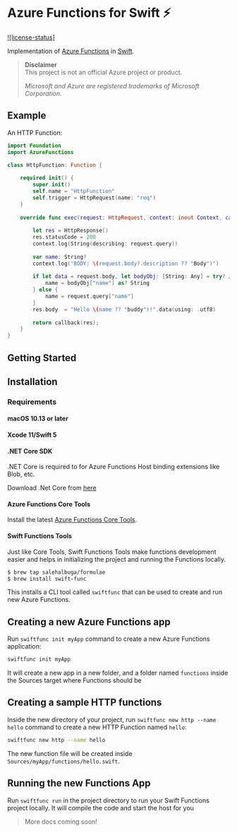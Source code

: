 # Azure Functions for Swift ⚡️

[license-url]: https://github.com/peterhuene/azure-functions-rs/blob/master/LICENSE

[![license-status]][license-url]

Implementation of [Azure Functions](https://azure.microsoft.com/en-us/services/functions/)
in [Swift](https://swift.org).

> **Disclaimer**  
> This project is not an official Azure project or product.
>
> _Microsoft and Azure are registered trademarks of Microsoft Corporation._

## Example

An HTTP Function:

```swift
import Foundation
import AzureFunctions

class HttpFunction: Function {
    
    required init() {
        super.init()
        self.name = "HttpFunction"
        self.trigger = HttpRequest(name: "req")
    }
    
    override func exec(request: HttpRequest, context: inout Context, callback: @escaping callback) throws {
      
        let res = HttpResponse()
        res.statusCode = 200
        context.log(String(describing: request.query))
        
        var name: String?
        context.log("BODY: \(request.body?.description ?? "Body")")
        
        if let data = request.body, let bodyObj: [String: Any] = try? JSONSerialization.jsonObject(with: data, options: .init(rawValue: 0)) as? [String: Any] {
            name = bodyObj["name"] as? String
        } else {
            name = request.query["name"]
        }
        res.body  = "Hello \(name ?? "buddy")!".data(using: .utf8)
        
        return callback(res);
    } 
}
```

## Getting Started

## Installation

### Requirements

#### macOS 10.13 or later

#### Xcode 11/Swift 5

#### .NET Core SDK

.NET Core is required to for Azure Functions Host binding extensions like Blob, etc.

Download .Net Core from [here](https://dotnet.microsoft.com/download/dotnet-core/2.2)

#### Azure Functions Core Tools

Install the latest [Azure Functions Core Tools](https://docs.microsoft.com/en-us/azure/azure-functions/functions-run-local#install-the-azure-functions-core-tools).

#### Swift Functions Tools

Just like Core Tools, Swift Functions Tools make functions development easier and helps in initializing the project and running the Functions locally.

```bash
$ brew tap salehalbuga/formulae
$ brew install swift-func
```

This installs a CLI tool called `swiftfunc` that can be used to create and run new Azure Functions.

## Creating a new Azure Functions app

Run `swiftfunc init myApp` command to create a new Azure Functions application:

``` bash
swiftfunc init myApp
```

It will create a new app in a new folder, and a folder named `functions` inside the Sources target where Functions should be

## Creating a sample HTTP functions

Inside the new directory of your project, run `swiftfunc new http --name hello` command to create a new HTTP Function named `hello`:

``` bash
swiftfunc new http --name hello
```

The new function file will be created inside `Sources/myApp/functions/hello.swift`.

## Running the new Functions App

Run `swiftfunc run` in the project directory to run your Swift Functions project locally. It will compile the code and start the host for you

> More docs coming soon!
